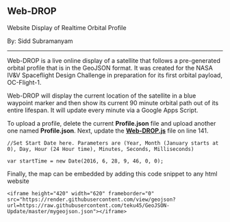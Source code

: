 
## Web-DROP
Website Display of Realtime Orbital Profile 

By: Sidd Subramanyam

----------
Web-DROP is a live online display of a satellite that follows a pre-generated orbital profile that is in the GeoJSON format. It was created for the NASA IV&V Spaceflight Design Challenge in preparation for its first orbital payload, OC-Flight-1.

Web-DROP will display the current location of the satellite in a blue waypoint marker and then show its current 90 minute orbital path out of its entire lifespan. It will update every minute via a Google Apps Script.

To upload a profile, delete the current **Profile.json**  file and upload another one named **Profile.json**. Next, update the **[Web-DROP.js](https://script.google.com/d/1of5vbl6E2playLiH9KehZVsLCn0RZRDX4hd4c8kryHWdeWkLIogHL8e3/edit?usp=sharing)** file on line 141. 

    //Set Start Date here. Parameters are (Year, Month (January starts at 0), Day, Hour (24 Hour time), Minutes, Seconds, Milliseconds)
    
    var startTime = new Date(2016, 6, 28, 9, 46, 0, 0);

Finally, the map can be embedded by adding this code snippet to any html website



```
<iframe height="420" width="620" frameborder="0" src="https://render.githubusercontent.com/view/geojson?url=https://raw.githubusercontent.com/teku45/GeoJSON-Update/master/mygeojson.json"></iframe>
```



